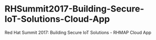 # RHSummit2017-Building-Secure-IoT-Solutions-Cloud-App
Red Hat Summit 2017: Building Secure IoT Solutions - RHMAP Cloud App
